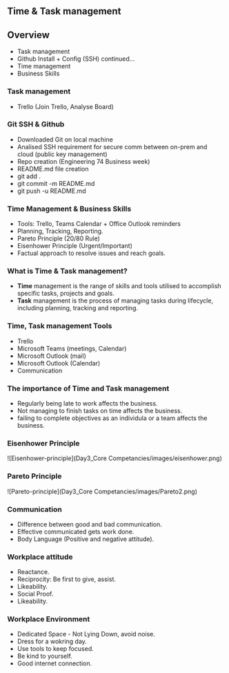 ## Time & Task management
## Overview

- Task management
- Github Install + Config (SSH) continued...
- Time management
- Business Skills

### Task management

- Trello (Join Trello, Analyse Board)

### Git SSH & Github  

- Downloaded Git on local machine
- Analised SSH requirement for secure comm between on-prem and cloud (public key management)
- Repo creation (Engineering 74 Business week)
- README.md file creation
- git add . 
- git commit -m README.md
- git push -u README.md

### Time Management & Business Skills

- Tools: Trello, Teams Calendar + Office Outlook reminders
- Planning, Tracking, Reporting.
- Pareto Principle (20/80 Rule) 
- Eisenhower Principle (Urgent/Important)
- Factual approach to resolve issues and reach goals.

### What is Time & Task management?

- **Time** management is the range of skills and tools utilised to accomplish specific tasks, projects and goals.
- **Task** management is the process of managing tasks during lifecycle, including planning, tracking and reporting.

### Time, Task management Tools

- Trello
- Microsoft Teams (meetings, Calendar)
- Microsoft Outlook (mail)
- Microsoft Outlook (Calendar)
- Communication

### The importance of Time and Task management

- Regularly being late to work affects the business.
- Not managing to finish tasks on time affects the business.
- failing to complete objectives as an individula or a team affects the business.

### Eisenhower Principle

![Eisenhower-principle](Day3_Core Competancies/images/eisenhower.png)

### Pareto Principle

![Pareto-principle](Day3_Core Competancies/images/Pareto2.png)

### Communication 

- Difference between good and bad communication.
- Effective communicated gets work done. 
- Body Language (Positive and negative attitude).

### Workplace attitude

- Reactance.
- Reciprocity: Be first to give, assist.
- Likeability.
- Social Proof.
- Likeability.

### Workplace Environment

- Dedicated Space - Not Lying Down, avoid noise.
- Dress for a wokring day.
- Use tools to keep focused.
- Be kind to yourself.
- Good internet connection.
